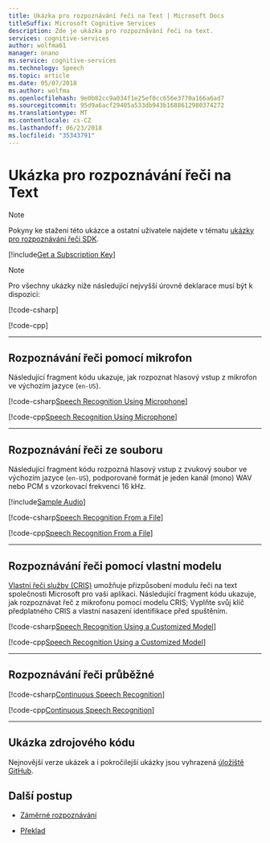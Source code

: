 ```yaml
---
title: Ukázka pro rozpoznávání řeči na Text | Microsoft Docs
titleSuffix: Microsoft Cognitive Services
description: Zde je ukázka pro rozpoznávání řeči na text.
services: cognitive-services
author: wolfma61
manager: onano
ms.service: cognitive-services
ms.technology: Speech
ms.topic: article
ms.date: 05/07/2018
ms.author: wolfma
ms.openlocfilehash: 9e0b82cc9a034f1e25ef0cc656e3770a166a6ad7
ms.sourcegitcommit: 95d9a6acf29405a533db943b1688612980374272
ms.translationtype: MT
ms.contentlocale: cs-CZ
ms.lasthandoff: 06/23/2018
ms.locfileid: "35343791"
---
```

# <a name="sample-for-speech-to-text"></a>Ukázka pro rozpoznávání řeči na Text

> [!NOTE]
> Pokyny ke stažení této ukázce a ostatní uživatele najdete v tématu [ukázky pro rozpoznávání řeči SDK](samples.md).

[!include[Get a Subscription Key](includes/get-subscription-key.md)]

> [!NOTE]
> Pro všechny ukázky níže následující nejvyšší úrovně deklarace musí být k dispozici:
>
> [!code-csharp[](~/samples-cognitive-services-speech-sdk/Windows/csharp_samples/speech_recognition_samples.cs#toplevel)]
>
> [!code-cpp[](~/samples-cognitive-services-speech-sdk/Windows/cxx_samples/speech_recognition_samples.cpp#toplevel)]
>
> - - -

## <a name="speech-recognition-using-the-microphone"></a>Rozpoznávání řeči pomocí mikrofon

Následující fragment kódu ukazuje, jak rozpoznat hlasový vstup z mikrofon ve výchozím jazyce (`en-US`).

[!code-csharp[Speech Recognition Using Microphone](~/samples-cognitive-services-speech-sdk/Windows/csharp_samples/speech_recognition_samples.cs#recognitionWithMicrophone)]

[!code-cpp[Speech Recognition Using Microphone](~/samples-cognitive-services-speech-sdk/Windows/cxx_samples/speech_recognition_samples.cpp#SpeechRecognitionWithMicrophone)]

- - -

## <a name="speech-recognition-from-a-file"></a>Rozpoznávání řeči ze souboru

Následující fragment kódu rozpozná hlasový vstup z zvukový soubor ve výchozím jazyce (`en-US`), podporované formát je jeden kanál (mono) WAV nebo PCM s vzorkovací frekvenci 16 kHz.

[!include[Sample Audio](includes/sample-audio.md)]

[!code-csharp[Speech Recognition From a File](~/samples-cognitive-services-speech-sdk/Windows/csharp_samples/speech_recognition_samples.cs?name=recognitionFromFile)]

[!code-cpp[Speech Recognition From a File](~/samples-cognitive-services-speech-sdk/Windows/cxx_samples/speech_recognition_samples.cpp?name=SpeechRecognitionWithFile)]

- - -

## <a name="speech-recognition-using-a-customized-model"></a>Rozpoznávání řeči pomocí vlastní modelu

[Vlastní řeči služby (CRIS)](https://www.cris.ai/) umožňuje přizpůsobení modulu řeči na text společnosti Microsoft pro vaši aplikaci. Následující fragment kódu ukazuje, jak rozpoznávat řeč z mikrofonu pomocí modelu CRIS; Vyplňte svůj klíč předplatného CRIS a vlastní nasazení identifikace před spuštěním.

[!code-csharp[Speech Recognition Using a Customized Model](~/samples-cognitive-services-speech-sdk/Windows/csharp_samples/speech_recognition_samples.cs#recognitionCustomized)]

[!code-cpp[Speech Recognition Using a Customized Model](~/samples-cognitive-services-speech-sdk/Windows/cxx_samples/speech_recognition_samples.cpp#SpeechRecognitionUsingCustomizedModel)]

- - -

## <a name="continuous-speech-recognition"></a>Rozpoznávání řeči průběžné

[!code-csharp[Continuous Speech Recognition](~/samples-cognitive-services-speech-sdk/Windows/csharp_samples/speech_recognition_samples.cs#recognitionContinuous)]

[!code-cpp[Continuous Speech Recognition](~/samples-cognitive-services-speech-sdk/Windows/cxx_samples/speech_recognition_samples.cpp#SpeechContinuousRecognitionUsingEvents)]

- - -

## <a name="sample-source-code"></a>Ukázka zdrojového kódu

Nejnovější verze ukázek a i pokročilejší ukázky jsou vyhrazená [úložiště GitHub](https://github.com/Azure-Samples/cognitive-services-speech-sdk).

## <a name="next-steps"></a>Další postup

- [Záměrné rozpoznávání](./intent.md)

- [Překlad](./translation.md)
